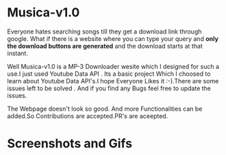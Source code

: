 # Musica-v1.0

Everyone hates searching songs till they get a download link through google. What if there is a website where you can type your query and **only the download buttons are generated** and the download starts at that instant.

Well Musica-v1.0 is a MP-3 Downloader wesite which I designed for such a use.I just used Youtube Data API . Its a basic project Which I choosed to learn about Youtube Data API's.I hope Everyone Likes it :-).There are some issues left to be solved . And if you find any Bugs feel free to update the issues.

The Webpage doesn't look so good. And more Functionalities can be added.So Contributions are accepted.PR's are aceepted.

# Screenshots and Gifs 


